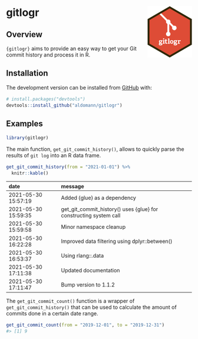 
# gitlogr <img src="man/figures/logo.png" align="right" width="120" />

<!-- badges: start -->
<!-- badges: end -->

## Overview

`{gitlogr}` aims to provide an easy way to get your Git commit history
and process it in R.

## Installation

<!-- You can install the released version of {gitlogr} from [CRAN](https://CRAN.R-project.org) with: -->
<!-- ``` r -->
<!-- install.packages("gitlogr") -->
<!-- ``` -->

The development version can be installed from
[GitHub](https://github.com/) with:

``` r
# install.packages("devtools")
devtools::install_github("aldomann/gitlogr")
```

## Examples

``` r
library(gitlogr)
```

The main function, `get_git_commit_history()`, allows to quickly parse
the results of `git log` into an R data frame.

``` r
get_git_commit_history(from = "2021-01-01") %>% 
  knitr::kable()
```

| date                | message                                                           |
|:--------------------|:------------------------------------------------------------------|
| 2021-05-30 15:57:19 | Added {glue} as a dependency                                      |
| 2021-05-30 15:59:35 | get_git_commit_history() uses {glue} for constructing system call |
| 2021-05-30 15:59:58 | Minor namespace cleanup                                           |
| 2021-05-30 16:22:28 | Improved data filtering using dplyr::between()                    |
| 2021-05-30 16:53:37 | Using rlang::.data                                                |
| 2021-05-30 17:11:38 | Updated documentation                                             |
| 2021-05-30 17:11:47 | Bump version to 1.1.2                                             |

The `get_git_commit_count()` function is a wrapper of
`get_git_commit_history()` that can be used to calculate the amount of
commits done in a certain date range.

``` r
get_git_commit_count(from = "2019-12-01", to = "2019-12-31")
#> [1] 9
```

